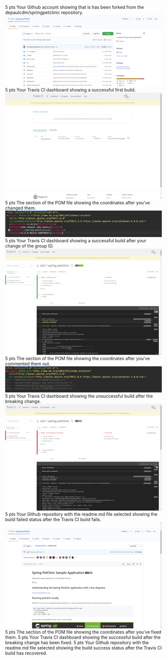 5 pts Your Github account showing that is has been forked from the depaulcdm/springpetclinic repository. ![Screen Capture #1](images/image_1.png)
5 pts Your Travis CI dashboard showing a successful first build. ![Screen Capture #2](images/image_2.png)
5 pts The section of the POM file showing the coordinates after you’ve changed them. ![Screen Capture #3](images/image_3.png)
5 pts Your Travis CI dashboard showing a successful build after your change of the group 
ID. ![Screen Capture #4](images/image_4.png)
5 pts The section of the POM file showing the coordinates after you’ve commented them
out. ![Screen Capture #5](images/image_5.png)
5 pts Your Travis CI dashboard showing the unsuccessful build after the breaking change.  ![Screen Capture #5](images/image_6.png)
5 pts Your Github repository with the readme.md file selected showing the build failed
status after the Travis CI build fails. ![Screen Capture #5](images/image_7.png)
5 pts The section of the POM file showing the coordinates after you’ve fixed them.
5 pts Your Travis CI dashboard showing the successful build after the breaking change has
been fixed.
5 pts Your Github repository with the readme.md file selected showing the build success
status after the Travis CI build has recovered.

